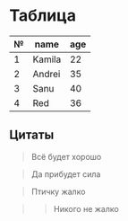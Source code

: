 # Таблица
№|name|age
-|----|---
1|Kamila|22
2|Andrei|35
3|Sanu|40
4|Red|36


## Цитаты
> Всё будет хорошо

> Да прибудет сила

> Птичку жалко


>> Никого не жалко
